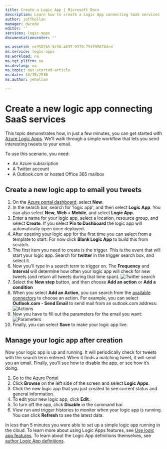 ```yaml
---
title: Create a Logic App | Microsoft Docs
description: Learn how to create a Logic App connecting SaaS services
author: jeffhollan
manager: dwrede
editor: ''
services: logic-apps
documentationcenter: ''

ms.assetid: ce3582b5-9c58-4637-9379-75ff99878dcd
ms.service: logic-apps
ms.workload: na
ms.tgt_pltfrm: na
ms.devlang: na
ms.topic: get-started-article
ms.date: 10/18/2016
ms.author: jehollan

---
```

# Create a new logic app connecting SaaS services
This topic demonstrates how, in just a few minutes, you can get started with [Azure Logic Apps](logic-apps-what-are-logic-apps.md). We'll walk through a simple workflow that lets you send interesting tweets to your email.

To use this scenario, you need:

* An Azure subscription
* A Twitter account
* A Outlook.com or hosted Office 365 mailbox

## Create a new logic app to email you tweets
1. On the [Azure portal dashboard](https://portal.azure.com), select **New**. 
2. In the search bar, search for 'logic app', and then select **Logic App**. You can also select **New**, **Web + Mobile**, and select **Logic App**. 
3. Enter a name for your logic app, select a location, resource group, and select **Create**.  If you select **Pin to Dashboard** the logic app will automatically open once deployed.  
4. After opening your logic app for the first time you can select from a template to start.  For now click **Blank Logic App** to build this from scratch. 
5. The first item you need to create is the trigger.  This is the event that will start your logic app.  Search for **twitter** in the trigger search box, and select it.
6. Now you'll type in a search term to trigger on.  The **Frequency** and **Interval** will determine how often your logic app will check for new tweets (and return all tweets during that time span).
    ![Twitter search](media/logic-apps-create-a-logic-app/twittersearch.png)
7. Select the **New step** button, and then choose **Add an action** or **Add a condition**
8. When you select **Add an Action**, you can search from the [available connectors](../connectors/apis-list.md) to choose an action. For example, you can select **Outlook.com - Send Email** to send mail from an outlook.com address:  
    ![Actions](media/logic-apps-create-a-logic-app/actions.png)
9. Now you have to fill out the parameters for the email you want:
    ![Parameters](media/logic-apps-create-a-logic-app/parameters.png)
10. Finally, you can select **Save** to make your logic app live.

## Manage your logic app after creation
Now your logic app is up and running. It will periodically check for tweets with the search term entered. When it finds a matching tweet, it will send you an email. Finally, you'll see how to disable the app, or see how it’s doing.

1. Go to the [Azure Portal](https://portal.azure.com)
2. Click **Browse** on the left side of the screen and select **Logic Apps**.
3. Click the new logic app that you just created to see current status and general information.
4. To edit your new logic app, click **Edit**.
5. To turn off the app, click **Disable** in the command bar.
6. View run and trigger histories to monitor when your logic app is running.  You can click **Refresh** to see the latest data.

In less than 5 minutes you were able to set up a simple logic app running in the cloud. To learn more about using Logic Apps features, see [Use logic app features]. To learn about the Logic App definitions themselves, see [author Logic App definitions](../logic-apps/logic-apps-author-definitions.md).

<!-- Shared links -->
[Azure portal]: https://portal.azure.com
[Use logic app features]: logic-apps-create-a-logic-app.md
